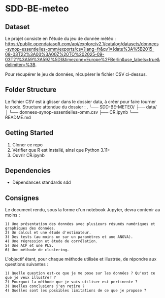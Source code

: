 # SDD-BE-meteo

## Dataset
Le projet consiste en l'étude du jeu de donnée météo : https://public.opendatasoft.com/api/explore/v2.1/catalog/datasets/donnees-synop-essentielles-omm/exports/csv?lang=fr&qv1=(date%3A%5B2015-08-03T22%3A00%3A00Z%20TO%202025-09-03T21%3A59%3A59Z%5D)&timezone=Europe%2FBerlin&use_labels=true&delimiter=%3B.

Pour récupérer le jeu de données, récupérer le fichier CSV ci-dessus.

## Folder Structure
Le fichier CSV est à glisser dans le dossier data, à créer pour faire tourner le code. Structure attendue du dossier :
.
└── SDD-BE-METEO/
    ├── data/
    │   └── donnees-synop-essentielles-omm.csv
    ├── CR.ipynb
    └── README.md


## Getting Started

1. Cloner ce repo
2. Vérifier que R est installé, ainsi que Python 3.11+
3. Ouvrir CR.ipynb

## Dependencies

- Dépendances standards sdd 

## Consignes 

Le document rendu, sous la forme d'un notebook Jupyter, devra contenir au moins :

    1) Une présentation des données avec plusieurs résumés numériques et graphiques des données.
    2) Un calcul et une étude d'estimateur.
    3) Des tests (au moins un sur un paramètres et une ANOVA).
    4) Une régression et étude de corrélation.
    5) Une ACP et une PLS.
    6) Une méthode de clustering.

L'objectif étant, pour chaque méthode utilisée et illustrée, de répondre aux questions suivantes :

    1) Quelle question est-ce que je me pose sur les données ? Qu'est ce que je veux illustrer ? 
    2) Pourquoi la méthode que je vais utiliser est pertinente ? 
    3) Quelles conclusions j'en retire ? 
    4) Quelles sont les possibles limitations de ce que je propose ? 
